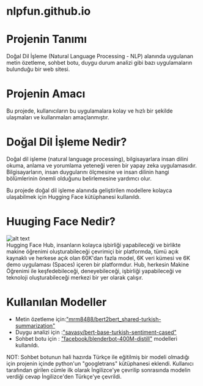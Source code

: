 # nlpfun.github.io
# Projenin Tanımı
Doğal Dil İşleme (Natural Language Processing - NLP) alanında uygulanan metin özetleme, sohbet botu, duygu durum analizi gibi bazı uygulamaların bulunduğu bir web sitesi.
# Projenin Amacı
Bu projede, kullanıcıların bu uygulamalara kolay ve hızlı bir şekilde ulaşmaları ve kullanmaları amaçlanmıştır.
# Doğal Dil İşleme Nedir?
Doğal dil işleme (natural language processing), bilgisayarlara insan dilini okuma, anlama ve yorumlama yeteneği veren bir yapay zeka uygulamasıdır. Bilgisayarların, insan duygularını ölçmesine ve insan dilinin hangi bölümlerinin önemli olduğunu belirlemesine yardımcı olur.<br />

Bu projede doğal dil işleme alanında geliştirilen modellere kolayca ulaşabilmek için Hugging Face kütüphanesi kullanıldı. 
# Huuging Face Nedir?
![alt text](https://time-to-reinvent.com/wp-content/uploads/2022/02/rectangle_large_type_2_6b3d7a7cdfb3af98774ab76a8aa9ef03.png) <br />
Hugging Face Hub, insanların kolayca işbirliği yapabileceği ve birlikte makine öğrenimi oluşturabileceği çevrimiçi bir platformda, tümü açık kaynaklı ve herkese açık olan 60K'dan fazla model, 6K veri kümesi ve 6K demo uygulaması (Spaces) içeren bir platformdur. Hub, herkesin Makine Öğrenimi ile keşfedebileceği, deneyebileceği, işbirliği yapabileceği ve teknoloji oluşturabileceği merkezi bir yer olarak çalışır.

# Kullanılan Modeller

- Metin özetleme için:<a href="https://huggingface.co/mrm8488/bert2bert_shared-turkish-summarization" target="_blank">"mrm8488/bert2bert_shared-turkish-summarization"</a> <br />
- Duygu analizi için :<a href="https://huggingface.co/savasy/bert-base-turkish-sentiment-cased" target="_blank">"savasy/bert-base-turkish-sentiment-cased"</a> <br />
- Sohbet botu için : <a href="https://huggingface.co/facebook/blenderbot-400M-distill" target="_blank">"facebook/blenderbot-400M-distill"</a>
modelleri kullanıldı.<br />

NOT: Sohbet botunun hali hazırda Türkçe ile eğitilmiş bir modeli olmadığı için projenin içinde python'un "googletrans" kütüphanesi eklendi. Kullanıcı tarafından girilen cümle ilk olarak İngilizce'ye çevrilip sonrasında modelin verdiği cevap İngilizce'den Türkçe'ye çevrildi.

